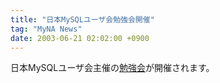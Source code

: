 ```yaml
---
title: "日本MySQLユーザ会勉強会開催"
tag: "MyNA News"
date: 2003-06-21 02:02:00 +0900
---
```


日本MySQLユーザ会主催の<a href="/workshop/">勉強会</a>が開催されます。<br>
<br>
